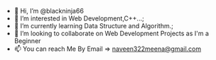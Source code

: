 - 👋 Hi, I’m @blackninja66
- 👀 I’m interested in Web Development,C++...; 
- 🌱 I’m currently learning Data Structure and Algorithm.;
- 💞️ I’m looking to collaborate on Web Development Projects as I'm a Beginner
- 📫 You can reach Me By Email => naveen322meena@gmail.com

<!---
JUST A BEGINNER FOR NOW.
--->
